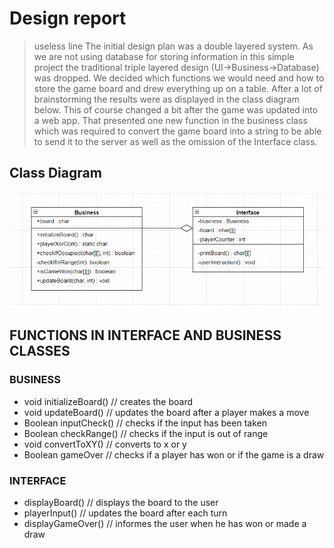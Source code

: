 Design report
=============
>
> useless line
> The initial design plan was a double layered system. As we are not using database for storing information in this simple project the traditional
> triple layered design (UI->Business->Database) was dropped. We decided which functions we would need and how to store the game board
> and drew everything up on a table. After a lot of brainstorming the results were as displayed in the class diagram below.
> This of course changed a bit after the game was updated into a web app. That presented one new function in the business class which was
> required to convert the game board into a string to be able to send it to the server as well as the omission of the Interface class.

## Class Diagram

![Caption for the picture.](/images/diagramjpg.jpg)

## FUNCTIONS IN INTERFACE AND BUSINESS CLASSES

### BUSINESS

* void initializeBoard() // creates the board
* void updateBoard()     // updates the board after a player makes a move
* Boolean inputCheck()	 // checks if the input has been taken
* Boolean checkRange()	 // checks if the input is out of range
* void convertToXY()	 // converts to x or y
* Boolean gameOver 	   	 // checks if a player has won or if the game is a draw

### INTERFACE

* displayBoard() 		// displays the board to the user
* playerInput() 		// updates the board after each turn
* displayGameOver()		// informes the user when he has won or made a draw
